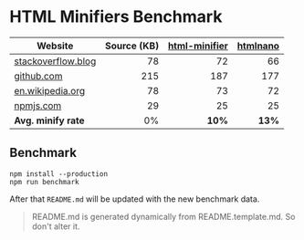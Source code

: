# HTML Minifiers Benchmark

[html-minifier]: https://www.npmjs.com/package/html-minifier
[htmlnano]: https://www.npmjs.com/package/htmlnano

| Website | Source (KB) | [html-minifier] | [htmlnano] |
|---------|------------:|----------------:|-----------:|
| [stackoverflow.blog](https://stackoverflow.blog/) | 78 | 72 | 66 |
| [github.com](https://github.com/) | 215 | 187 | 177 |
| [en.wikipedia.org](https://en.wikipedia.org/wiki/Main_Page) | 78 | 73 | 72 |
| [npmjs.com](https://www.npmjs.com/features) | 29 | 25 | 25 |
| **Avg. minify rate** | 0% | **10%** | **13%** |


## Benchmark
```
npm install --production
npm run benchmark
```

After that `README.md` will be updated with the new benchmark data.

> README.md is generated dynamically from README.template.md. So don't alter it.
